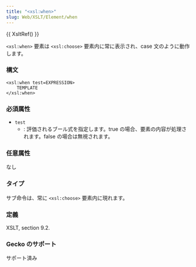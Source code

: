 ```yaml
---
title: "<xsl:when>"
slug: Web/XSLT/Element/when
---
```

{{ XsltRef() }}

`<xsl:when>` 要素は `<xsl:choose>` 要素内に常に表示され、case 文のように動作します。

### 構文

```
<xsl:when test=EXPRESSION>
	TEMPLATE
</xsl:when>
```

### 必須属性

- `test`
  - : 評価されるブール式を指定します。true の場合、要素の内容が処理されます。false の場合は無視されます。

### 任意属性

なし

### タイプ

サブ命令は、常に `<xsl:choose>` 要素内に現れます。

### 定義

XSLT, section 9.2.

### Gecko のサポート

サポート済み

